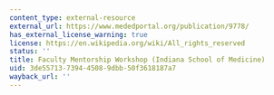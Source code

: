 ```yaml
---
content_type: external-resource
external_url: https://www.mededportal.org/publication/9778/
has_external_license_warning: true
license: https://en.wikipedia.org/wiki/All_rights_reserved
status: ''
title: Faculty Mentorship Workshop (Indiana School of Medicine)
uid: 3de55713-7394-4508-9dbb-50f3618187a7
wayback_url: ''
---
```


